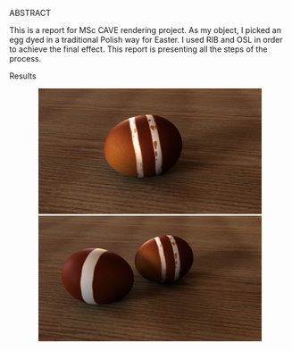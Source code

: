ABSTRACT

This is a report for MSc CAVE rendering project. As my object, I
picked an egg dyed in a traditional Polish way for Easter. I used RIB
and OSL in order to achieve the final effect. This report is presenting
all the steps of the process.

Results

   <div align="center">
      <img src="final_renders/egg.png" width="400">
   </div>

   <div align="center">
      <img src="final_renders/egg2.png" width="400">
   </div>
